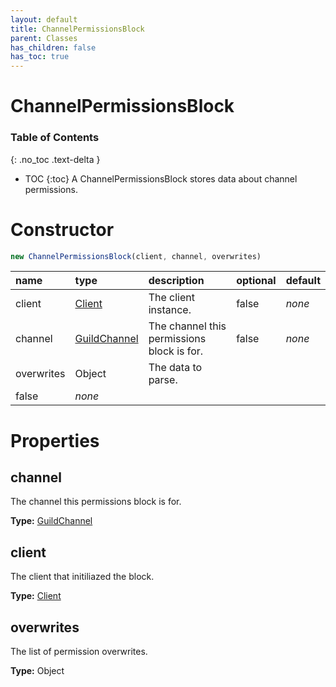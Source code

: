 ```yaml
---
layout: default
title: ChannelPermissionsBlock
parent: Classes
has_children: false
has_toc: true
---
```


# ChannelPermissionsBlock
### Table of Contents
{: .no_toc .text-delta }

- TOC
{:toc}
A ChannelPermissionsBlock stores data about channel
permissions.
# Constructor
```js
new ChannelPermissionsBlock(client, channel, overwrites)
```

| name | type | description | optional | default |
|:-----|:-----|:------------|:---------|:--------|
| client | [Client](/classes/Client) | The client instance. | false | *none* |
| channel | [GuildChannel](/classes/GuildChannel) | The channel this permissions block is for. | false | *none* |
| overwrites | Object | The data to parse.
 | false | *none* |

# Properties
## channel
The channel this permissions block is for.

**Type:** [GuildChannel](/classes/GuildChannel)

## client
The client that initiliazed the block.

**Type:** [Client](/classes/Client)

## overwrites
The list of permission overwrites.

**Type:** Object

